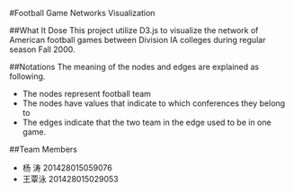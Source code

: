 #Football Game Networks Visualization

##What It Dose
This project utilize D3.js to visualize the network of American football games
between Division IA colleges during regular season Fall 2000.


##Notations
The meaning of the nodes and edges are explained as following.

* The nodes represent football team
* The nodes have values that indicate to which conferences they belong to
* The edges indicate that the two team in the edge used to be in one game.

##Team Members
* 杨  涛 201428015059076
* 王覃泳 201428015029053